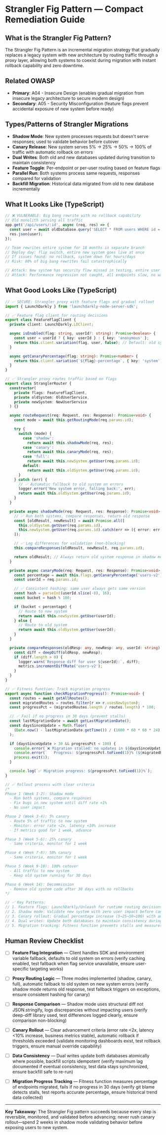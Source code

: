 # Strangler Fig Pattern — Compact Remediation Guide

## What is the Strangler Fig Pattern?

The Strangler Fig Pattern is an incremental migration strategy that gradually replaces a legacy system with new architecture by routing traffic through a proxy layer, allowing both systems to coexist during migration with instant rollback capability and zero downtime.

## Related OWASP

- **Primary**: A04 - Insecure Design (enables gradual migration from insecure legacy architecture to secure modern design)
- **Secondary**: A05 - Security Misconfiguration (feature flags prevent accidental exposure of new system before ready)

## Types/Patterns of Strangler Migrations

- **Shadow Mode**: New system processes requests but doesn't serve responses; used to validate behavior before cutover
- **Canary Release**: New system serves 5% → 25% → 50% → 100% of traffic with automatic rollback on errors
- **Dual Writes**: Both old and new databases updated during transition to maintain consistency
- **Feature Toggle**: Per-endpoint or per-user routing based on feature flags
- **Parallel Run**: Both systems process same requests, responses compared for validation
- **Backfill Migration**: Historical data migrated from old to new database incrementally

## What It Looks Like (TypeScript)

```typescript
// ❌ VULNERABLE: Big bang rewrite with no rollback capability
// Old monolith serving all traffic
app.get('/api/users/:id', async (req, res) => {
  const user = await oldDatabase.query('SELECT * FROM users WHERE id = ?', [req.params.id]);
  res.json(user);
});

// Team rewrites entire system for 18 months in separate branch
// Deploy day: flip switch, entire new system goes live at once
// If issues found: no rollback, system down for hours/days
// Risk: 80% of big bang rewrites fail catastrophically

// Attack: New system has security flaw missed in testing, entire user base exposed
// Attack: Performance regression not caught, all endpoints slow, no way to revert
```

## What Good Looks Like (TypeScript)

```typescript
// ✅ SECURE: Strangler proxy with feature flags and gradual rollout
import { LaunchDarkly } from 'launchdarkly-node-server-sdk';

// ✅ Feature flag client for routing decisions
export class FeatureFlagClient {
  private client: LaunchDarkly.LDClient;

  async isEnabled(flag: string, userId?: string): Promise<boolean> {
    const user = userId ? { key: userId } : { key: 'anonymous' };
    return this.client.variation(flag, user, false); // Default: old system
  }

  async getCanaryPercentage(flag: string): Promise<number> {
    return this.client.variation(`${flag}-percentage`, { key: 'system' }, 0);
  }
}

// ✅ Strangler proxy routes traffic based on flags
export class StranglerRouter {
  constructor(
    private flags: FeatureFlagClient,
    private oldSystem: OldUserService,
    private newSystem: NewUserService
  ) {}

  async routeRequest(req: Request, res: Response): Promise<void> {
    const mode = await this.getRoutingMode(req.params.id);

    try {
      switch (mode) {
        case 'shadow':
          return await this.shadowMode(req, res);
        case 'canary':
          return await this.canaryMode(req, res);
        case 'full':
          return await this.newSystem.getUser(req.params.id);
        default:
          return await this.oldSystem.getUser(req.params.id);
      }
    } catch (err) {
      // ✅ Automatic fallback to old system on errors
      logger.error('New system error, falling back:', err);
      return await this.oldSystem.getUser(req.params.id);
    }
  }

  private async shadowMode(req: Request, res: Response): Promise<void> {
    // ✅ Run both systems, compare responses, return old response
    const [oldResult, newResult] = await Promise.all([
      this.oldSystem.getUser(req.params.id),
      this.newSystem.getUser(req.params.id).catch(err => ({ error: err.message }))
    ]);

    // ✅ Log differences for validation (non-blocking)
    this.compareResponses(oldResult, newResult, req.params.id);

    return oldResult; // Always return old system response in shadow mode
  }

  private async canaryMode(req: Request, res: Response): Promise<void> {
    const percentage = await this.flags.getCanaryPercentage('users-v2');
    const userId = req.params.id;

    // ✅ Consistent hashing: same user always gets same version
    const hash = parseInt(userId.slice(-8), 16);
    const bucket = hash % 100;

    if (bucket < percentage) {
      // Route to new system
      return await this.newSystem.getUser(userId);
    } else {
      // Route to old system
      return await this.oldSystem.getUser(userId);
    }
  }

  private compareResponses(oldResp: any, newResp: any, userId: string): void {
    const diff = deepDiff(oldResp, newResp);
    if (diff.length > 0) {
      logger.warn(`Response diff for user ${userId}:`, diff);
      metrics.incrementDiffRate('users-v2');
    }
  }
}

// ✅ Fitness function: Track migration progress
export async function checkMigrationProgress(): Promise<void> {
  const routes = await getAllRoutes();
  const migratedRoutes = routes.filter(r => r.usesNewSystem);
  const progressPct = (migratedRoutes.length / routes.length) * 100;

  // ✅ Fail if no progress in 30 days (prevent stalls)
  const lastMigrationDate = await getLastMigrationDate();
  const daysSinceUpdate = Math.floor(
    (Date.now() - lastMigrationDate.getTime()) / (1000 * 60 * 60 * 24)
  );

  if (daysSinceUpdate > 30 && progressPct < 100) {
    console.error(`❌ Migration stalled: no updates in ${daysSinceUpdate} days`);
    console.error(`   Progress: ${progressPct.toFixed(1)}% (${migratedRoutes.length}/${routes.length})`);
    process.exit(1);
  }

  console.log(`✅ Migration progress: ${progressPct.toFixed(1)}%`);
}

// ✅ Rollout process with clear criteria
/*
Phase 1 (Week 1-2): Shadow mode
  - Run both systems, compare responses
  - Fix bugs in new system until diff rate <1%
  - No user impact

Phase 2 (Week 3-4): 5% canary
  - Route 5% of traffic to new system
  - Monitor: error rate <2x, latency <10% increase
  - If metrics good for 1 week, advance

Phase 3 (Week 5-6): 25% canary
  - Same criteria, monitor for 1 week

Phase 4 (Week 7-8): 50% canary
  - Same criteria, monitor for 1 week

Phase 5 (Week 9-10): 100% cutover
  - All traffic to new system
  - Keep old system running for 30 days

Phase 6 (Week 14): Decommission
  - Remove old system code after 30 days with no rollbacks
*/

// ✅ Key Patterns:
// 1. Feature flags: LaunchDarkly/Unleash for runtime routing decisions (instant rollback)
// 2. Shadow mode: Validate new system with zero user impact before canary
// 3. Canary rollout: Gradual percentage increase (5→25→50→100) with automatic fallback
// 4. Dual writes: Update both databases to maintain consistency during migration
// 5. Migration tracking: Fitness function prevents stalls and measures progress objectively
```

## Human Review Checklist

- [ ] **Feature Flag Integration** — Client handles SDK and environment variable fallback, defaults to old system on errors (verify caching enabled, test fallback when flag service unavailable, ensure user-specific targeting works)

- [ ] **Proxy Routing Logic** — Three modes implemented (shadow, canary, full), automatic fallback to old system on new system errors (verify shadow mode returns old response, test fallback triggers on exceptions, ensure consistent hashing for canary)

- [ ] **Response Comparison** — Shadow mode uses structural diff not JSON.stringify, logs discrepancies without impacting users (verify deep-diff library used, test differences logged clearly, ensure comparison non-blocking)

- [ ] **Canary Rollout** — Clear advancement criteria (error rate <2x, latency <10% increase, business metrics stable), automatic rollback if thresholds exceeded (validate monitoring dashboards exist, test rollback triggers, ensure manual override capability)

- [ ] **Data Consistency** — Dual writes update both databases atomically where possible, backfill scripts idempotent (verify maximum lag documented if eventual consistency, test data stays synchronized, ensure backfill safe to re-run)

- [ ] **Migration Progress Tracking** — Fitness function measures percentage of endpoints migrated, fails if no progress in 30 days (verify git blame detects stalls, test reports accurate percentage, ensure historical trend data collected)

---

**Key Takeaway**: The Strangler Fig pattern succeeds because every step is reversible, monitored, and validated before advancing; never rush canary rollout—spend 2 weeks in shadow mode validating behavior before exposing users to new system.
